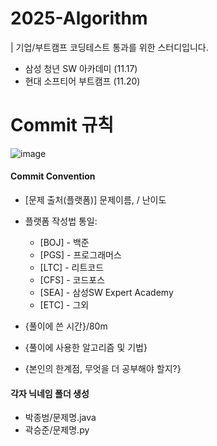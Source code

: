 # 2025-Algorithm
| 기업/부트캠프 코딩테스트 통과를 위한 스터디입니다.

+ 삼성 청년 SW 아카데미 (11.17)
+ 현대 소프티어 부트캠프 (11.20)


# Commit 규칙

![image](https://github.com/user-attachments/assets/9ecd9d09-6546-4019-8bad-7ea0179fb1d3)

#### Commit Convention

- [문제 출처(플랫폼)] 문제이름, / 난이도
- 플랫폼 작성법 통일:
  - [BOJ] - 백준
  - [PGS] - 프로그래머스
  - [LTC] - 리트코드
  - [CFS] - 코드포스
  - [SEA] - 삼성SW Expert Academy
  - [ETC] - 그외

- {풀이에 쓴 시간}/80m
- {풀이에 사용한 알고리즘 및 기법}
- {본인의 한계점, 무엇을 더 공부해야 할지?}


#### 각자 닉네임 폴더 생성

+ 박종범/문제명.java
+ 곽승준/문제명.py
